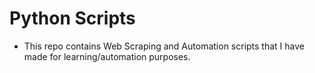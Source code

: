 # Python Scripts

- This repo contains Web Scraping and Automation scripts that I have made for learning/automation purposes.